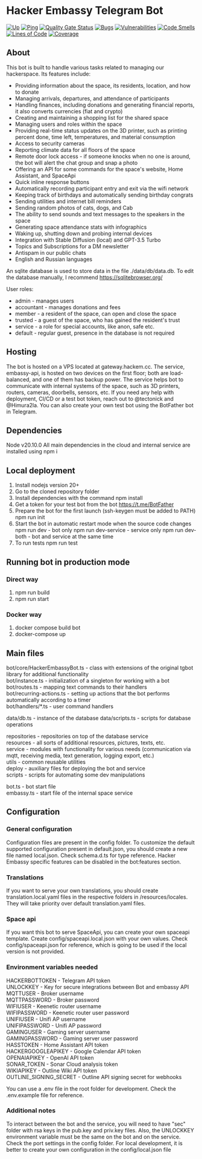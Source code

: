 # Hacker Embassy Telegram Bot

[![Up](https://uptime.hackem.cc/api/badge/7/status)](<(https://uptime.hackem.cc/api/badge/7/status)>)
[![Ping](https://uptime.hackem.cc/api/badge/7/ping)](<(https://uptime.hackem.cc/api/badge/7/ping)>)
[![Quality Gate Status](https://sonarcloud.io/api/project_badges/measure?project=hackerembassy_hackerembassy-tg-bot&metric=alert_status)](https://sonarcloud.io/summary/new_code?id=hackerembassy_hackerembassy-tg-bot)
[![Bugs](https://sonarcloud.io/api/project_badges/measure?project=hackerembassy_hackerembassy-tg-bot&metric=bugs)](https://sonarcloud.io/summary/new_code?id=hackerembassy_hackerembassy-tg-bot)
[![Vulnerabilities](https://sonarcloud.io/api/project_badges/measure?project=hackerembassy_hackerembassy-tg-bot&metric=vulnerabilities)](https://sonarcloud.io/summary/new_code?id=hackerembassy_hackerembassy-tg-bot)
[![Code Smells](https://sonarcloud.io/api/project_badges/measure?project=hackerembassy_hackerembassy-tg-bot&metric=code_smells)](https://sonarcloud.io/summary/new_code?id=hackerembassy_hackerembassy-tg-bot)
[![Lines of Code](https://sonarcloud.io/api/project_badges/measure?project=hackerembassy_hackerembassy-tg-bot&metric=ncloc)](https://sonarcloud.io/summary/new_code?id=hackerembassy_hackerembassy-tg-bot)
[![Coverage](https://sonarcloud.io/api/project_badges/measure?project=hackerembassy_hackerembassy-tg-bot&metric=coverage)](https://sonarcloud.io/summary/new_code?id=hackerembassy_hackerembassy-tg-bot)

## About

This bot is built to handle various tasks related to managing our hackerspace. Its features include:

-   Providing information about the space, its residents, location, and how to donate
-   Managing arrivals, departures, and attendance of participants
-   Handling finances, including donations and generating financial reports, it also converts currencies (fiat and crypto)
-   Creating and maintaining a shopping list for the shared space
-   Managing users and roles within the space
-   Providing real-time status updates on the 3D printer, such as printing percent done, time left, temperatures, and material consumption
-   Access to security cameras
-   Reporting climate data for all floors of the space
-   Remote door lock access - if someone knocks when no one is around, the bot will alert the chat group and snap a photo
-   Offering an API for some commands for the space's website, Home Assistant, and SpaceApi
-   Quick inline response buttons
-   Automatically recording participant entry and exit via the wifi network
-   Keeping track of birthdays and automatically sending birthday congrats
-   Sending utilities and internet bill reminders
-   Sending random photos of cats, dogs, and Cab
-   The ability to send sounds and text messages to the speakers in the space
-   Generating space attendance stats with infographics
-   Waking up, shutting down and probing internal devices
-   Integration with Stable Diffusion (local) and GPT-3.5 Turbo
-   Topics and Subscriptions for a DM newsletter
-   Antispam in our public chats
-   English and Russian languages

An sqlite database is used to store data in the file ./data/db/data.db.
To edit the database manually, I recommend https://sqlitebrowser.org/

User roles:

-   admin - manages users
-   accountant - manages donations and fees
-   member - a resident of the space, can open and close the space
-   trusted - a guest of the space, who has gained the resident's trust
-   service - a role for special accounts, like anon, safe etc.
-   default - regular guest, presence in the database is not required

## Hosting

The bot is hosted on a VPS located at gateway.hackem.cc. The service, embassy-api, is hosted on two devices on the first floor; both are load-balanced, and one of them has backup power. The service helps bot to communicate with internal systems of the space, such as 3D printers, routers, cameras, doorbells, sensors, etc. If you need any help with deployment, CI/CD or a test bot token, reach out to @tectonick and @Himura2la. You can also create your own test bot using the BotFather bot in Telegram.

## Dependencies

Node v20.10.0
All main dependencies in the cloud and internal service are installed using npm i

## Local deployment

1. Install nodejs version 20+
2. Go to the cloned repository folder
3. Install dependencies with the command
   npm install
4. Get a token for your test bot from the bot https://t.me/BotFather
5. Prepare the bot for the first launch (ssh-keygen must be added to PATH)
   npm run init
6. Start the bot in automatic restart mode when the source code changes
   npm run dev - bot only
   npm run dev-service - service only
   npm run dev-both - bot and service at the same time
7. To run tests
   npm run test

## Running bot in production mode
### Direct way
1. npm run build
2. npm run start
### Docker way
1. docker compose build bot
2. docker-compose up

## Main files

bot/core/HackerEmbassyBot.ts - class with extensions of the original tgbot library for additional functionality  
bot/instance.ts - initialization of a singleton for working with a bot  
bot/routes.ts - mapping text commands to their handlers  
bot/recurring-actions.ts - setting up actions that the bot performs automatically according to a timer  
bot/handlers/\*.ts - user command handlers

data/db.ts - instance of the database
data/scripts.ts - scripts for database operations

repositories - repositories on top of the database service  
resources - all sorts of additional resources, pictures, texts, etc.  
service - modules with functionality for various needs (communication via mqtt, receiving media, text generation, logging export, etc.)  
utils - common reusable utilities  
deploy - auxiliary files for deploying the bot and service  
scripts - scripts for automating some dev manipulations

bot.ts - bot start file  
embassy.ts - start file of the internal space service

## Configuration

### General configuration
Configuration files are present in the config folder. To customize the default supported configuration present in default.json, you should create a new file named local.json. Check schema.d.ts for type reference.
Hacker Embassy specific features can be disabled in the bot:features section.

### Translations
If you want to serve your own translations, you should create translation.local.yaml files in the respective folders in /resources/locales. They will take priority over default translation.yaml files.

### Space api
If you want this bot to serve SpaceApi, you can create your own spaceapi template. Create config/spaceapi.local.json with your own values. Check config/spaceapi.json for reference, which is going to be used if the local version is not provided.

### Environment variables needed
HACKERBOTTOKEN - Telegram API token  
UNLOCKKEY - Key for secure integrations between Bot and embassy API  
MQTTUSER - Broker username  
MQTTPASSWORD - Broker password  
WIFIUSER - Keenetic router username  
WIFIPASSWORD - Keenetic router user password  
UNIFIUSER - Unifi AP username  
UNIFIPASSWORD - Unifi AP password  
GAMINGUSER - Gaming server username  
GAMINGPASSWORD - Gaming server user password  
HASSTOKEN - Home Assistant API token  
HACKERGOOGLEAPIKEY - Google Calendar API token  
OPENAIAPIKEY - OpenAI API token  
SONAR_TOKEN - Sonar Cloud analysis token  
WIKIAPIKEY - Outline Wiki API token  
OUTLINE_SIGNING_SECRET - Outline API signing secret for webhooks

You can use a .env file in the root folder for development. Check the .env.example file for reference.

### Additional notes

To interact between the bot and the service, you will need to have "sec" folder with rsa keys in the pub.key and priv.key files.
Also, the UNLOCKKEY environment variable must be the same on the bot and on the service.
Check the port settings in the config folder.
For local development, it is better to create your own configuration in the config/local.json file